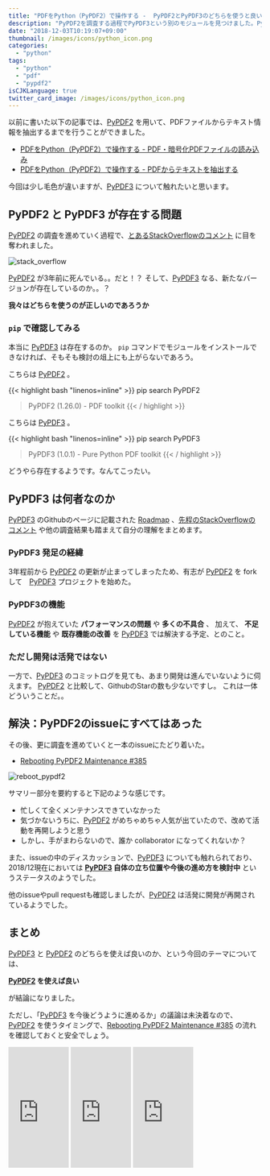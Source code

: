 ```yaml
---
title: "PDFをPython（PyPDF2）で操作する -  PyPDF2とPyPDF3のどちらを使うと良いのか"
description: "PyPDF2を調査する過程でPyPDF3という別のモジュールを見つけました。PyPDF2とPyPDF3のどちらを使うのが良いのでしょうか。モジュールの発足の経緯とディスカッションを調査しました。"
date: "2018-12-03T10:19:07+09:00"
thumbnail: /images/icons/python_icon.png
categories:
  - "python"
tags:
  - "python"
  - "pdf"
  - "pypdf2"
isCJKLanguage: true
twitter_card_image: /images/icons/python_icon.png
---
```


以前に書いた以下の記事では、[PyPDF2](https://pythonhosted.org/PyPDF2/index.html) を用いて、PDFファイルからテキスト情報を抽出するまでを行うことができました。

* [PDFをPython（PyPDF2）で操作する - PDF・暗号化PDFファイルの読み込み](/post/python/open-pdf-with-pypdf2/)
* [PDFをPython（PyPDF2）で操作する - PDFからテキストを抽出する](/post/python/extract-text-from-pdf-with-pypdf2/)

今回は少し毛色が違いますが、[PyPDF3](https://github.com/mstamy2/PyPDF3) について触れたいと思います。

## PyPDF2 と PyPDF3 が存在する問題

[PyPDF2](https://pythonhosted.org/PyPDF2/index.html) の調査を進めていく過程で、[とあるStackOverflowのコメント](https://stackoverflow.com/questions/50751267/only-algorithm-code-1-and-2-are-supported) に目を奪われました。

![stack_overflow](/images/20181203/stack_overflow.png)

[PyPDF2](https://pythonhosted.org/PyPDF2/index.html) が3年前に死んでいる。。だと！？
そして、[PyPDF3](https://github.com/mstamy2/PyPDF3) なる、新たなバージョンが存在しているのか。。？

**我々はどちらを使うのが正しいのであろうか** 

### `pip` で確認してみる

本当に [PyPDF3](https://github.com/mstamy2/PyPDF3) は存在するのか。 
`pip` コマンドでモジュールをインストールできなければ、そもそも検討の俎上にも上がらないであろう。

こちらは [PyPDF2](https://pythonhosted.org/PyPDF2/index.html) 。

{{< highlight bash "linenos=inline" >}}
pip search PyPDF2
> PyPDF2 (1.26.0)   - PDF toolkit
{{< / highlight >}}

こちらは [PyPDF3](https://github.com/mstamy2/PyPDF3) 。

{{< highlight bash "linenos=inline" >}}
pip search PyPDF3
> PyPDF3 (1.0.1)  - Pure Python PDF toolkit
{{< / highlight >}}

どうやら存在するようです。なんてこったい。

## PyPDF3 は何者なのか

[PyPDF3](https://github.com/mstamy2/PyPDF3) のGithubのページに記載された [Roadmap](https://github.com/mstamy2/PyPDF3/wiki/Roadmap) 、[先程のStackOverflowのコメント](https://stackoverflow.com/questions/50751267/only-algorithm-code-1-and-2-are-supported) や他の調査結果も踏まえて自分の理解をまとめます。

### PyPDF3 発足の経緯

3年程前から [PyPDF2](https://pythonhosted.org/PyPDF2/index.html) の更新が止まってしまったため、有志が [PyPDF2](https://pythonhosted.org/PyPDF2/index.html) を forkして　[PyPDF3](https://github.com/mstamy2/PyPDF3) プロジェクトを始めた。

### PyPDF3の機能

[PyPDF2](https://pythonhosted.org/PyPDF2/index.html) が抱えていた **パフォーマンスの問題** や **多くの不具合** 、 加えて、 **不足している機能** や **既存機能の改善** を [PyPDF3](https://github.com/mstamy2/PyPDF3) では解決する予定、とのこと。

### ただし開発は活発ではない

一方で、[PyPDF3](https://github.com/mstamy2/PyPDF3) のコミットログを見ても、あまり開発は進んでいないように伺えます。
[PyPDF2](https://pythonhosted.org/PyPDF2/index.html) と比較して、GithubのStarの数も少ないですし。
これは一体どういうことだ。。

## 解決：PyPDF2のissueにすべてはあった

その後、更に調査を進めていくと一本のissueにたどり着いた。

* [Rebooting PyPDF2 Maintenance #385](https://github.com/mstamy2/PyPDF2/issues/385)

![reboot_pypdf2](/images/20181203/reboot_pypdf2.png)

サマリー部分を要約すると下記のような感じです。

* 忙しくて全くメンテナンスできていなかった
* 気づかないうちに、[PyPDF2](https://pythonhosted.org/PyPDF2/index.html) がめちゃめちゃ人気が出ていたので、改めて活動を再開しようと思う
* しかし、手がまわらないので、誰か collaborator になってくれないか？

また、issueの中のディスカッションで、[PyPDF3](https://github.com/mstamy2/PyPDF3) についても触れられており、
2018/12現在においては **[PyPDF3](https://github.com/mstamy2/PyPDF3) 自体の立ち位置や今後の進め方を検討中** というステータスのようでした。

他のissueやpull requestも確認しましたが、[PyPDF2](https://pythonhosted.org/PyPDF2/index.html) は活発に開発が再開されているようでした。

## まとめ

[PyPDF3](https://github.com/mstamy2/PyPDF3) と [PyPDF2](https://pythonhosted.org/PyPDF2/index.html) のどちらを使えば良いのか、という今回のテーマについては、

**[PyPDF2](https://pythonhosted.org/PyPDF2/index.html) を使えば良い**

が結論になりました。

ただし、「[PyPDF3](https://github.com/mstamy2/PyPDF3) を今後どうように進めるか」の議論は未決着なので、[PyPDF2](https://pythonhosted.org/PyPDF2/index.html) を使うタイミングで、[Rebooting PyPDF2 Maintenance #385](https://github.com/mstamy2/PyPDF2/issues/385) の流れを確認しておくと安全でしょう。

<iframe style="width:120px;height:240px;" marginwidth="0" marginheight="0" scrolling="no" frameborder="0" src="https://rcm-fe.amazon-adsystem.com/e/cm?ref=qf_sp_asin_til&t=soudegesu-22&m=amazon&o=9&p=8&l=as1&IS2=1&detail=1&asins=487311778X&linkId=c147d28e189fdaae2d03d9fa71dd1ea2&bc1=ffffff&lt1=_blank&fc1=333333&lc1=0066c0&bg1=ffffff&f=ifr">
</iframe>
<iframe style="width:120px;height:240px;" marginwidth="0" marginheight="0" scrolling="no" frameborder="0" src="https://rcm-fe.amazon-adsystem.com/e/cm?ref=qf_sp_asin_til&t=soudegesu-22&m=amazon&o=9&p=8&l=as1&IS2=1&detail=1&asins=4873117380&linkId=fffb54546b0abb4066b8c70034e45cee&bc1=ffffff&lt1=_blank&fc1=333333&lc1=0066c0&bg1=ffffff&f=ifr">
</iframe>
<iframe style="width:120px;height:240px;" marginwidth="0" marginheight="0" scrolling="no" frameborder="0" src="https://rcm-fe.amazon-adsystem.com/e/cm?ref=qf_sp_asin_til&t=soudegesu-22&m=amazon&o=9&p=8&l=as1&IS2=1&detail=1&asins=479738946X&linkId=a0f1182a7478439bc70e51d189ec3179&bc1=ffffff&lt1=_blank&fc1=333333&lc1=0066c0&bg1=ffffff&f=ifr">
</iframe>

